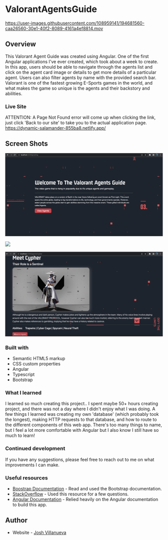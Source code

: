 # ValorantAgentsGuide


https://user-images.githubusercontent.com/108959141/194681560-caa26560-30e1-40f2-8089-4161a4ef8814.mov



## Overview

This Valorant Agent Guide was created using Angular. One of the first Angular applications I've ever created, which took about a week to create. In this app, users should be able to navigate through the agents list and click on the agent card image or details to get more details of a particular agent. Users can also filter agents by name with the provided search bar. Valorant is one of the fastest growing E-Sports games in the world, and what makes the game so unique is the agents and their backstory and abilities. 

### Live Site

ATTENTION: A Page Not Found error will come up when clicking the link, just click 'Back to our site' to take you to the actual application page. 
https://dynamic-salamander-855ba8.netlify.app/


## Screen Shots

![](./src/assets/images/home.png)

![](./src/assets/images/list2.png)

![](./src/assets/images/lore2.png)


### Built with

- Semantic HTML5 markup
- CSS custom properties
- Angular
- Typescript
- Bootstrap

### What I learned

I learned so much creating this project.. I spent maybe 50+ hours creating project, and there was not a day where I didn't enjoy what I was doing. A few things I learned was creating my own 'database' (which probably took the longest), making HTTP requests to that database, and how to route to the different components of this web app. There's too many things to name, but I feel a lot more comfortable with Angular but I also know I still have so much to learn!  

### Continued development

If you have any suggestions, please feel free to reach out to me on what improvements I can make.

### Useful resources

- [Boostrap Documentation](https://getbootstrap.com) - Read and used the Bootstrap documentation.
- [StackOverflow](https://www.stackoverflow.com) - Used this resource for a few questions.
- [Angular Documentation](https://angular.io/docs) - Relied heavily on the Angular documentation to build this app.


## Author

- Website - [Josh Villanueva](https://www.linkedin.com/in/patrick-villanueva-/)